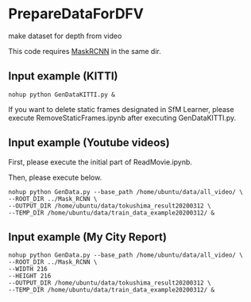 # PrepareDataForDFV
make dataset for depth from video

This code requires [MaskRCNN](https://github.com/matterport/Mask_RCNN) in the same dir.

## Input example (KITTI)

```script
nohup python GenDataKITTI.py &
```

 If you want to delete static frames designated in SfM Learner, please execute RemoveStaticFrames.ipynb after executing GenDataKITTI.py.

## Input example (Youtube videos)

First, please execute the initial part of ReadMovie.ipynb.

Then, please execute below.

```script
nohup python GenData.py --base_path /home/ubuntu/data/all_video/ \
--ROOT_DIR ../Mask_RCNN \
--OUTPUT_DIR /home/ubuntu/data/tokushima_result20200312 \
--TEMP_DIR /home/ubuntu/data/train_data_example20200312/ &
```

## Input example (My City Report)

```script
nohup python GenData.py --base_path /home/ubuntu/data/all_video/ \
--ROOT_DIR ../Mask_RCNN \
--WIDTH 216
--HEIGHT 216
--OUTPUT_DIR /home/ubuntu/data/tokushima_result20200312 \
--TEMP_DIR /home/ubuntu/data/train_data_example20200312/ &
```
